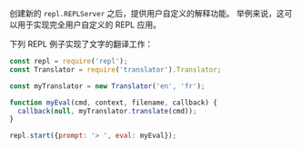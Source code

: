 
创建新的 `repl.REPLServer` 之后，提供用户自定义的解释功能。
举例来说，这可以用于实现完全用户自定义的 REPL 应用。

下列 REPL 例子实现了文字的翻译工作：

```js
const repl = require('repl');
const Translator = require('translator').Translator;

const myTranslator = new Translator('en', 'fr');

function myEval(cmd, context, filename, callback) {
  callback(null, myTranslator.translate(cmd));
}

repl.start({prompt: '> ', eval: myEval});
```


